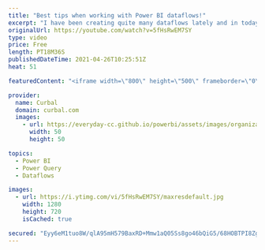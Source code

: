 ```yaml
---
title: "Best tips when working with Power BI dataflows!"
excerpt: "I have been creating quite many dataflows lately and in today's video, I am going to share my best tips on how  to set them up and avoid common issues.  Chapters: 00:00 Intro 00:30 Is it worth to work with dataflows? 01:30 Managing gateways ...or not 02:30 Configure your own datalake 03:30 The Power"
originalUrl: https://youtube.com/watch?v=5fHsRwEM7SY
type: video
price: Free
length: PT18M36S
publishedDateTime: 2021-04-26T10:25:51Z
heat: 51

featuredContent: "<iframe width=\"800\" height=\"500\" frameborder=\"0\" src=\"https://www.youtube.com/embed/5fHsRwEM7SY\" allow=\"accelerometer; autoplay; encrypted-media; gyroscope; picture-in-picture\" allowfullscreen></iframe>"

provider:
  name: Curbal
  domain: curbal.com
  images:
    - url: https://everyday-cc.github.io/powerbi/assets/images/organizations/curbal.com-50x50.jpg
      width: 50
      height: 50

topics:
  - Power BI
  - Power Query
  - Dataflows

images:
  - url: https://i.ytimg.com/vi/5fHsRwEM7SY/maxresdefault.jpg
    width: 1280
    height: 720
    isCached: true

secured: "Eyy6eM1tuo8W/qlA95mH579BaxRD+Mmw1aQ05Ss8go46bQiG5/68HOBTPI8ZgJLS7Ik2w9bu1uDWlceRe6QUpwr03YDi6TrNsG+fSzyDVcsOIFSfCkXahth8HR/lVzWs0gmVSyjmUz70a3TFKdIS4btXmg2rJYoQzoIOzfVg1aoxUmQZu1dsAL3DaRaNo0vKlg2b+CDkRIRDLQCNhwKU3PlJmqo8XM7fNEtIgaNK5m1xG7nMOw+e4ygz0VfN+2+Fwojcv172oXJ7shzPHYqbdJ4rMxfDd+w4APyXUckfU2GnQtF/1XOGnAobtEtJxD13BrrZ//C3w5hFJ3M0UpM4r2UwgG7MFVMWad9QeEf7xFQh5ubbBsRHLY/wUMDlFVZo6DRH0fINMioFz+dSBzfhes310BwzXpCwZ/TxukQTvFQ=;wkXfg41G+Q+yh29GF/qCXg=="
---
```


